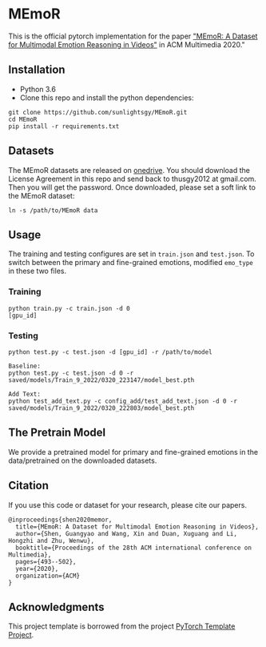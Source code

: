 # MEmoR

This is the official pytorch implementation for the paper ["MEmoR: A Dataset for Multimodal Emotion Reasoning in Videos"](https://dl.acm.org/doi/10.1145/3394171.3413909) in ACM Multimedia 2020."

## Installation
- Python 3.6
- Clone this repo and install the python dependencies:
```
git clone https://github.com/sunlightsgy/MEmoR.git
cd MEmoR
pip install -r requirements.txt
```

## Datasets
The MEmoR datasets are released on [onedrive](https://tsinghuaeducn-my.sharepoint.com/:f:/g/personal/xin_wang_tsinghua_edu_cn/Eq4cmdFBF1RDjyM_Pd3VRQcBZAr4IZCeYRZ_Dzh_1tFFHg?e=I4DmiC). You should download the License Agreement in this repo and send back to thusgy2012 at gmail.com. Then you will get the password. Once downloaded, please set a soft link to the MEmoR dataset:

```
ln -s /path/to/MEmoR data
```

## Usage
The training and testing configures are set in `train.json` and `test.json`. To switch between the primary and fine-grained emotions, modified `emo_type` in these two files.

### Training
```
python train.py -c train.json -d 0
[gpu_id]
```
### Testing
```
python test.py -c test.json -d [gpu_id] -r /path/to/model

Baseline: 
python test.py -c test.json -d 0 -r saved/models/Train_9_2022/0320_223147/model_best.pth

Add Text: 
python test_add_text.py -c config_add/test_add_text.json -d 0 -r saved/models/Train_9_2022/0320_222803/model_best.pth

```

## The Pretrain Model
We provide a pretrained model for primary and fine-grained emotions in the data/pretrained on the downloaded datasets.


## Citation

If you use this code or dataset for your research, please cite our papers.

```
@inproceedings{shen2020memor,
  title={MEmoR: A Dataset for Multimodal Emotion Reasoning in Videos},
  author={Shen, Guangyao and Wang, Xin and Duan, Xuguang and Li, Hongzhi and Zhu, Wenwu},
  booktitle={Proceedings of the 28th ACM international conference on Multimedia},
  pages={493--502},
  year={2020},
  organization={ACM}
}
```

## Acknowledgments

This project template is borrowed from the project [PyTorch Template Project](https://github.com/victoresque/pytorch-template). 

